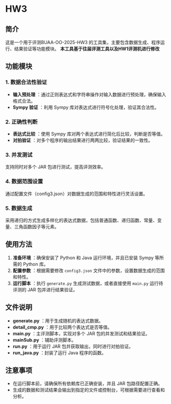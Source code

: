 # HW3 

## 简介

这是一个用于评测BUAA-OO-2025-HW3 的工具集，主要包含数据生成、程序运行、结果验证等功能模块。
**本工具基于往届评测工具以及HW1评测机进行修改**

## 功能模块

### 1. 数据合法性验证

  * **输入预处理** ：通过正则表达式和字符串操作对输入数据进行预处理，确保输入格式合法。
  * **Sympy 验证** ：利用 Sympy 库对表达式进行符号化处理，验证其合法性。

### 2. 正确性判断

  * **表达式比较** ：使用 Sympy 库对两个表达式进行简化后比较，判断是否等值。
  * **对拍验证** ：对多个程序的输出结果进行两两比较，验证结果的一致性。

### 3. 并发测试

支持同时对多个 JAR 包进行测试，提高评测效率。

### 4. 数据范围设置

通过配置文件（config3.json）对数据生成的范围和特性进行灵活设置。

### 5. 数据生成

采用递归的方式生成多样化的表达式数据，包括普通函数、递归函数、常量、变量、三角函数因子等元素。

## 使用方法

  1. **准备环境** ：确保安装了 Python 和 Java 运行环境，并且已安装 Sympy 等所需的 Python 库。
  2. **配置参数** ：根据需要修改 `config3.json` 文件中的参数，设置数据生成的范围和特性。
  3. **运行脚本** ：执行 `generate.py` 生成测试数据，或者直接使用 `main.py` 运行待评测的 JAR 包并进行结果验证。

## 文件说明

  * **generate.py** ：用于生成随机的表达式数据。
  * **detail_cmp.py** ：用于比较两个表达式是否等值。
  * **main.py** ：主评测脚本，实现对多个 JAR 包的并发测试和结果验证。
  * **mainSub.py** ：辅助评测脚本。
  * **run.py** ：用于运行 JAR 包并获取输出，同时进行对拍验证。
  * **run_java.py** ：封装了运行 Java 程序的函数。

## 注意事项

  * 在运行脚本前，请确保所有依赖库已正确安装，并且 JAR 包路径配置正确。
  * 生成的数据和测试结果会输出到指定的文件或控制台，可根据需要进行查看和分析。